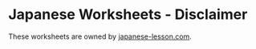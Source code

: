 # Japanese Worksheets - Disclaimer
These worksheets are owned by [japanese-lesson.com](http://japanese-lesson.com/resources/pdf/index.html).
